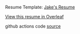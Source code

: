 Resume Template: [Jake's Resume](https://www.overleaf.com/latex/templates/jakes-resume/syzfjbzwjncs)

[View this resume in Overleaf](https://www.overleaf.com/read/xhfznkrfffyp)

github actions code [source](https://github.com/KnlnKS/resume)
